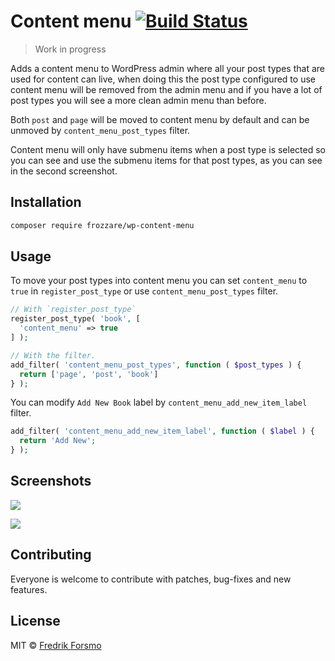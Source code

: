 # Content menu [![Build Status](https://travis-ci.org/frozzare/wp-content-menu.svg?branch=master)](https://travis-ci.org/frozzare/wp-content-menu)

> Work in progress

Adds a content menu to WordPress admin where all your post types that are used for content can live, when doing this the post type configured to use content menu will be removed from the admin menu and if you have a lot of post types you will see a more clean admin menu than before.

Both `post` and `page` will be moved to content menu by default and can be unmoved by `content_menu_post_types` filter.

Content menu will only have submenu items when a post type is selected so you can see and use the submenu items for that post types, as you can see in the second screenshot.

## Installation

```sh
composer require frozzare/wp-content-menu
```

## Usage

To move your post types into content menu you can set `content_menu` to `true` in `register_post_type` or use `content_menu_post_types` filter.

```php
// With `register_post_type`
register_post_type( 'book', [
  'content_menu' => true
] );

// With the filter.
add_filter( 'content_menu_post_types', function ( $post_types ) {
  return ['page', 'post', 'book']
} );
```

You can modify `Add New Book` label by `content_menu_add_new_item_label` filter.

```php
add_filter( 'content_menu_add_new_item_label', function ( $label ) {
  return 'Add New';
} );
```

## Screenshots

![](https://cloud.githubusercontent.com/assets/14610/20240391/4ab1f8d0-a917-11e6-9994-616924b94f53.png)

![](https://cloud.githubusercontent.com/assets/14610/20256173/0ce9c790-aa42-11e6-818e-8348862a252d.png)

## Contributing

Everyone is welcome to contribute with patches, bug-fixes and new features.

## License

MIT © [Fredrik Forsmo](https://github.com/frozzare)
